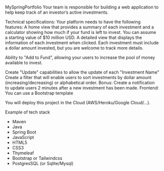 MySpringPortfolio
Your team is responsible for building a web application to help keep track of an investor’s active investments.

Technical specifications:
Your platform needs to have the following features:
A home view that provides a summary of each investment and a calculator showing how much if your fund is left to invest. You can assume a starting value of $10 million USD.
A detailed view that displays the information of each investment when clicked.
Each investment must include a dollar amount invested, but you are welcome to track more details.

Ability to "Add to Fund”, allowing your users to increase the pool of money available to invest.

Create "Update" capabilities to allow the update of each "Investment Name"
Create a filter that will enable users to sort investments by dollar amount (increasing/decreasing) or alphabetical order.
Bonus: Create a notification to update users 2 minutes after a new investment has been made.
Frontend:
You can use a Bootstrap template

You will deploy this project in the Cloud (AWS/Heroku/Google Cloud/...).

Example of tech stack

- Maven
- Java
- Spring Boot
- JavaScript
- HTML5
- CSS3
- Thymeleaf
- Bootstrap or Tailwindcss
- PostgresSQL (or Sqlite/Mysql)
